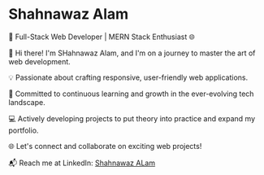 
# Shahnawaz Alam

🚀 Full-Stack Web Developer | MERN Stack Enthusiast 🌐

👋 Hi there! I'm SHahnawaz Alam, and I'm on a journey to master the art of web development.

💡 Passionate about crafting responsive, user-friendly web applications.

🌟 Committed to continuous learning and growth in the ever-evolving tech landscape.

💻 Actively developing projects to put theory into practice and expand my portfolio.

🌐 Let's connect and collaborate on exciting web projects!

📬 Reach me at LinkedIn: [Shahnawaz ALam](https://www.linkedin.com/in/alam-shahnawaz/)


